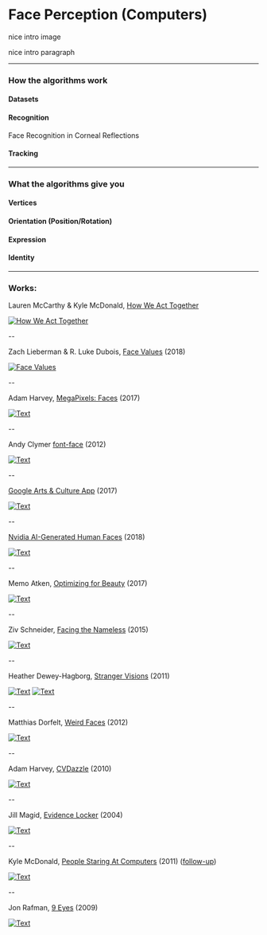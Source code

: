 # Face Perception (Computers)

nice intro image

nice intro paragraph

---

### How the algorithms work

#### Datasets

#### Recognition

Face Recognition in Corneal Reflections

#### Tracking

---

### What the algorithms give you

#### Vertices

#### Orientation (Position/Rotation)

#### Expression

#### Identity

---

### Works:

Lauren McCarthy & Kyle McDonald, [How We Act Together](https://hwat.schirn.de/)

[![How We Act Together](images/mcarthy-how.png)](https://hwat.schirn.de/)

--

Zach Lieberman & R. Luke Dubois, [Face Values](https://www.instagram.com/p/BnUYy-2gSO3/) (2018)

[![Face Values](images/lieberman-values.png)](https://www.instagram.com/p/BnUYy-2gSO3/)

--

Adam Harvey, [MegaPixels: Faces](https://ahprojects.com/megapixels-glassroom/) (2017)

[![Text](images/harvey-megapixels.jpg)](https://ahprojects.com/megapixels-glassroom/)

--

Andy Clymer [font-face](https://vimeo.com/26188365) (2012)

[![Text](images/clymer-font.png)](https://vimeo.com/26188365)

--

[Google Arts & Culture App](https://itunes.apple.com/us/app/google-arts-culture/id1050970557?mt=8) (2017)

[![Text](images/google-app.jpg)](https://itunes.apple.com/us/app/google-arts-culture/id1050970557?mt=8)

--

[Nvidia AI-Generated Human Faces](https://arxiv.org/pdf/1812.04948.pdf) (2018)

[![Text](images/nvidia-faces.jpg)]()

--

Memo Atken, [Optimizing for Beauty](http://www.memo.tv/portfolio/optimising-for-beauty/) (2017)

[![Text](images/atken-beauty.png)](http://www.memo.tv/portfolio/optimising-for-beauty/)

--

Ziv Schneider, [Facing the Nameless](https://zivschneider.com/Facing-the-Nameless) (2015)

[![Text](images/schneider-facing.gif)](https://zivschneider.com/Facing-the-Nameless)

--

Heather Dewey-Hagborg, [Stranger Visions](http://deweyhagborg.com/projects/stranger-visions) (2011)

[![Text](images/dewey-cox-stranger-1.jpg)](http://deweyhagborg.com/projects/stranger-visions)
[![Text](images/dewey-cox-stranger-2.jpg)](http://deweyhagborg.com/projects/stranger-visions)

--

Matthias Dorfelt, [Weird Faces](https://www.mokafolio.de/works/Weird-Faces) (2012)

[![Text](images/dorfelt-weird.jpg)](https://www.mokafolio.de/works/Weird-Faces)

--

Adam Harvey, [CVDazzle](https://cvdazzle.com/) (2010)

[![Text](images/harvey-cv.png)](https://cvdazzle.com/)

--

Jill Magid, [Evidence Locker](http://www.jillmagid.com/projects/evidence-locker-2) (2004)

[![Text](images/magid-evidence.jpg)](http://www.jillmagid.com/projects/evidence-locker-2)

--

Kyle McDonald, [People Staring At Computers](https://vimeo.com/25958231) (2011) ([follow-up](https://www.wired.com/2012/07/people-staring-at-computers/))

[![Text](images/mcdonald-people.png)](https://vimeo.com/25958231)

--

Jon Rafman, [9 Eyes](http://9-eyes.com/) (2009)

[![Text](images/rafman-9.jpg)](http://9-eyes.com/)
